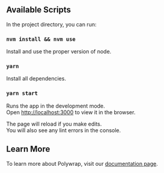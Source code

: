 ## Available Scripts

In the project directory, you can run:

### `nvm install && nvm use`

Install and use the proper version of node.

### `yarn`

Install all dependencies.

### `yarn start`

Runs the app in the development mode.<br />
Open [http://localhost:3000](http://localhost:3000) to view it in the browser.

The page will reload if you make edits.<br />
You will also see any lint errors in the console.

## Learn More

To learn more about Polywrap, visit our [documentation page](https://docs.polywrap.io/).
